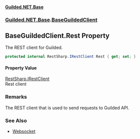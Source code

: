 
#### [Guilded.NET.Base](Guilded_NET_Base 'Guilded.NET.Base')
### [Guilded.NET.Base](Guilded_NET_Base#Guilded_NET_Base 'Guilded.NET.Base').[BaseGuildedClient](BaseGuildedClient 'Guilded.NET.Base.BaseGuildedClient')
## BaseGuildedClient.Rest Property

The REST client for Guilded.
```csharp
protected internal RestSharp.IRestClient Rest { get; set; }
```


#### Property Value
[RestSharp.IRestClient](https://docs.microsoft.com/en-us/dotnet/api/RestSharp.IRestClient 'RestSharp.IRestClient')  
Rest client

### Remarks
  
The REST client that is used to send requests to Guilded API.

### See Also
- [Websocket](BaseGuildedClient_Websocket 'Guilded.NET.Base.BaseGuildedClient.Websocket')